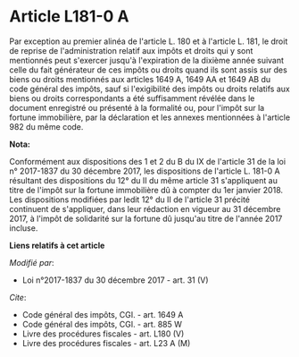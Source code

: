 # Article L181-0 A

Par exception au premier alinéa de l'article L. 180 et à l'article L. 181, le droit de reprise de l'administration relatif
aux impôts et droits qui y sont mentionnés peut s'exercer jusqu'à l'expiration de la dixième année suivant celle du fait
générateur de ces impôts ou droits quand ils sont assis sur des biens ou droits mentionnés aux articles 1649 A, 1649 AA et
1649 AB du code général des impôts, sauf si l'exigibilité des impôts ou droits relatifs aux biens ou droits correspondants a
été suffisamment révélée dans le document enregistré ou présenté à la formalité ou, pour l'impôt sur la fortune immobilière,
par la déclaration et les annexes mentionnées à l'article 982 du même code.

**Nota:**

Conformément aux dispositions des 1 et 2 du B du IX de l'article 31 de la loi n° 2017-1837 du 30 décembre 2017, les
dispositions de l'article L. 181-0 A résultant des dispositions du 12° du II du même article 31 s'appliquent au titre de
l'impôt sur la fortune immobilière dû à compter du 1er janvier 2018. Les dispositions modifiées par ledit 12° du II de
l'article 31 précité continuent de s'appliquer, dans leur rédaction en vigueur au 31 décembre 2017, à l'impôt de solidarité
sur la fortune dû jusqu'au titre de l'année 2017 incluse.

**Liens relatifs à cet article**

_Modifié par_:

  - Loi n°2017-1837 du 30 décembre 2017 - art. 31 (V)

_Cite_:

  - Code général des impôts, CGI. - art. 1649 A
  - Code général des impôts, CGI. - art. 885 W
  - Livre des procédures fiscales - art. L180 (V)
  - Livre des procédures fiscales - art. L23 A (M)

